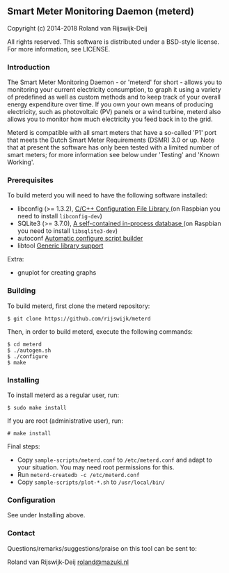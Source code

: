 ## Smart Meter Monitoring Daemon (meterd)

Copyright (c) 2014-2018 Roland van Rijswijk-Deij

All rights reserved. This software is distributed under a BSD-style
license. For more information, see LICENSE.

### Introduction

The Smart Meter Monitoring Daemon - or 'meterd' for short - allows you to
monitoring your current electricity consumption, to graph it using a variety
of predefined as well as custom methods and to keep track of your overall
energy expenditure over time. If you own your own means of producing
electricity, such as photovoltaic (PV) panels or a wind turbine, meterd also
allows you to monitor how much electricity you feed back in to the grid.

Meterd is compatible with all smart meters that have a so-called 'P1' port
that meets the Dutch Smart Meter Requirements (DSMR) 3.0 or up. Note that at
present the software has only been tested with a limited number of smart
meters; for more information see below under 'Testing' and 'Known Working'.

### Prerequisites

To build meterd you will need to have the following software installed:

 - libconfig (>= 1.3.2), [ C/C++ Configuration File Library ](http://www.hyperrealm.com/libconfig/) (on Raspbian you need to install `libconfig-dev`)
 - SQLite3 (>= 3.7.0), [ A self-contained in-process database ](http://www.sqlite.org) (on Raspbian you need to install `libsqlite3-dev`)
 - autoconf [ Automatic configure script builder ](http://www.gnu.org/software/autoconf/autoconf.html)
 - libtool [ Generic library support ](http://www.gnu.org/software/libtool/)

Extra:
 - gnuplot for creating graphs

### Building

To build meterd, first clone the meterd repository:
```
$ git clone https://github.com/rijswijk/meterd
```
Then, in order to build meterd, execute the following commands:
```
$ cd meterd
$ ./autogen.sh
$ ./configure
$ make
```

### Installing 

To install meterd as a regular user, run:
```
$ sudo make install
```
If you are root (administrative user), run:
```
# make install
```

Final steps:

 - Copy `sample-scripts/meterd.conf` to `/etc/meterd.conf` and adapt to your situation. You may need root permissions for this.
 - Run `meterd-createdb -c /etc/meterd.conf`
 - Copy `sample-scripts/plot-*.sh` to `/usr/local/bin/`

### Configuration

See under Installing above.

### Contact

Questions/remarks/suggestions/praise on this tool can be sent to:

Roland van Rijswijk-Deij 	<roland@mazuki.nl>
